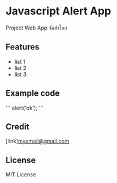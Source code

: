 # Javascript Alert App
Project Web App จัดทำโดย
## Features
 - list 1
 - list 2
 - list 3
## Example code
''' <javascript>
 alert('ok');
</javascript> '''
## Credit
[link]myemail@gmail.com
## License
MIT License
